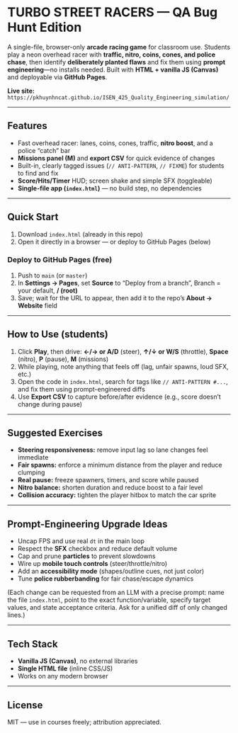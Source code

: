 # TURBO STREET RACERS — QA Bug Hunt Edition

A single-file, browser-only **arcade racing game** for classroom use.
Students play a neon overhead racer with **traffic, nitro, coins, cones, and police chase**, then identify **deliberately planted flaws** and fix them using **prompt engineering**—no installs needed. Built with **HTML + vanilla JS (Canvas)** and deployable via **GitHub Pages**.

**Live site:** `https://pkhuynhncat.github.io/ISEN_425_Quality_Engineering_simulation/`

---

## Features

* Fast overhead racer: lanes, coins, cones, traffic, **nitro boost**, and a police “catch” bar
* **Missions panel (M)** and **export CSV** for quick evidence of changes
* Built-in, clearly tagged issues (`// ANTI-PATTERN`, `// FIXME`) for students to find and fix
* **Score/Hits/Timer** HUD; screen shake and simple SFX (toggleable)
* **Single-file app (`index.html`)** — no build step, no dependencies

---

## Quick Start

1. Download `index.html` (already in this repo)
2. Open it directly in a browser — or deploy to GitHub Pages (below)

### Deploy to GitHub Pages (free)

1. Push to `main` (or `master`)
2. In **Settings → Pages**, set **Source** to “Deploy from a branch”, Branch = your default, **/ (root)**
3. Save; wait for the URL to appear, then add it to the repo’s **About → Website** field

---

## How to Use (students)

1. Click **Play**, then drive: **←/→ or A/D** (steer), **↑/↓ or W/S** (throttle), **Space** (nitro), **P** (pause), **M** (missions)
2. While playing, note anything that feels off (lag, unfair spawns, loud SFX, etc.)
3. Open the code in `index.html`, search for tags like `// ANTI-PATTERN #...`, and fix them using prompt-engineered diffs
4. Use **Export CSV** to capture before/after evidence (e.g., score doesn’t change during pause)

---

## Suggested Exercises

* **Steering responsiveness:** remove input lag so lane changes feel immediate
* **Fair spawns:** enforce a minimum distance from the player and reduce clumping
* **Real pause:** freeze spawners, timers, and score while paused
* **Nitro balance:** shorten duration and reduce boost to a fair level
* **Collision accuracy:** tighten the player hitbox to match the car sprite

---

## Prompt-Engineering Upgrade Ideas

* Uncap FPS and use real `dt` in the main loop
* Respect the **SFX** checkbox and reduce default volume
* Cap and prune **particles** to prevent slowdowns
* Wire up **mobile touch controls** (steer/throttle/nitro)
* Add an **accessibility mode** (shapes/outline cues, not just color)
* Tune **police rubberbanding** for fair chase/escape dynamics

(Each change can be requested from an LLM with a precise prompt: name the file `index.html`, point to the exact function/variable, specify target values, and state acceptance criteria. Ask for a unified diff of only changed lines.)

---

## Tech Stack

* **Vanilla JS (Canvas)**, no external libraries
* **Single HTML file** (inline CSS/JS)
* Works on any modern browser

---

## License

MIT — use in courses freely; attribution appreciated.
